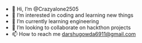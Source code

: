 - 👋 Hi, I’m @Crazyalone2505
- 👀 I’m interested in coding and learning new things
- 🌱 I’m currently learning engineering 
- 💞️ I’m looking to collaborate on hackthon projects 
- 📫 How to reach me darshugowda6911@gmail.com 

<!---
Crazyalone2505/Crazyalone2505 is a ✨ special ✨ repository because its `README.md` (this file) appears on your GitHub profile.
You can click the Preview link to take a look at your changes.
--->

